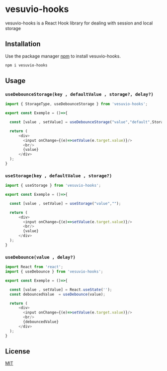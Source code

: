 # vesuvio-hooks

vesuvio-hooks is a React Hook library for dealing with session and local storage

## Installation

Use the package manager [npm](https://www.npmjs.com/) to install vesuvio-hooks.

```bash
npm i vesuvio-hooks
```

## Usage

### `useDebounceStorage(key , defaultValue , storage?, delay?)`

```js
import { StorageType, useDebounceStorage } from 'vesuvio-hooks';

export const Exemple = ()=>{

  const [value , setValue] = useDebounceStorage("value","default",StorageType.local,200);

  return (
      <div>
        <input onChange={(e)=>setValue(e.target.value)}/>
        <br/>
        {value}
      </div>
  );
}
```

### `useStorage(key , defaultValue , storage?)`

```js
import { useStorage } from 'vesuvio-hooks';

export const Exemple = ()=>{

  const [value , setValue] = useStorage("value","");

  return (
      <div>
        <input onChange={(e)=>setValue(e.target.value)}/>
        <br/>
        {value}
      </div>
  );
}
```

### `useDebounce(value , delay?)`

```js
import React from 'react';
import { useDebounce } from 'vesuvio-hooks';

export const Exemple = ()=>{

  const [value , setValue] = React.useState('');
  const debouncedValue  = useDebounce(value);

  return (
      <div>
        <input onChange={(e)=>setValue(e.target.value)}/>
        <br/>
        {debouncedValue}
      </div>
  );
}
```

## License
[MIT](https://choosealicense.com/licenses/mit/)